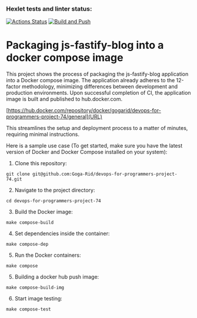 ### Hexlet tests and linter status:
[![Actions Status](https://github.com/Goga-Rid/devops-for-programmers-project-74/actions/workflows/hexlet-check.yml/badge.svg)](https://github.com/Goga-Rid/devops-for-programmers-project-74/actions)
[![Build and Push](https://github.com/Goga-Rid/devops-for-programmers-project-74/actions/workflows/push.yml/badge.svg)](https://github.com/Goga-Rid/devops-for-programmers-project-74/actions/workflows/push.yml)

# Packaging js-fastify-blog into a docker compose image

This project shows the process of packaging the js-fastify-blog application into a Docker compose image.
The application already adheres to the 12-factor methodology, minimizing differences between development and production environments.
Upon successful completion of CI, the application image is built and published to hub.docker.com.

[https://hub.docker.com/repository/docker/gogarid/devops-for-programmers-project-74/general](URL)

This streamlines the setup and deployment process to a matter of minutes, requiring minimal instructions.

Here is a sample use case (To get started, make sure you have the latest version of Docker and Docker Compose installed on your system):

1. Clone this repository:

```
git clone git@github.com:Goga-Rid/devops-for-programmers-project-74.git
```

2. Navigate to the project directory:

```
cd devops-for-programmers-project-74
```

3. Build the Docker image:

 ```
make compose-build
```

4. Set dependencies inside the container:

```
make compose-dep
```

5.  Run the Docker containers:

```
make compose
```

5.  Building a docker hub push image:

```
make compose-build-img
```

6. Start image testing:
```
make compose-test
```